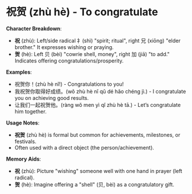# **祝贺 (zhù hè) - To congratulate**

**Character Breakdown**:  
- **祝** (zhù): Left/side radical 礻(shì) "spirit; ritual", right 兄 (xiōng) "elder brother." It expresses wishing or praying.  
- **贺** (hè): Left 贝 (bèi) "cowrie shell, money", right 加 (jiā) "to add." Indicates offering congratulations/prosperity.

**Examples**:  
- 祝贺你！(zhù hè nǐ!) - Congratulations to you!  
- 我祝贺你取得好成绩。(wǒ zhù hè nǐ qǔ dé hǎo chéng jì.) - I congratulate you on achieving good results.  
- 让我们一起祝贺他。(ràng wǒ men yì qǐ zhù hè tā.) - Let’s congratulate him together.

**Usage Notes**:  
- **祝贺** (zhù hè) is formal but common for achievements, milestones, or festivals.  
- Often used with a direct object (the person/achievement).

**Memory Aids**:  
- **祝** (zhù): Picture "wishing" someone well with one hand in prayer (left radical).  
- **贺** (hè): Imagine offering a "shell" (贝, bèi) as a congratulatory gift.